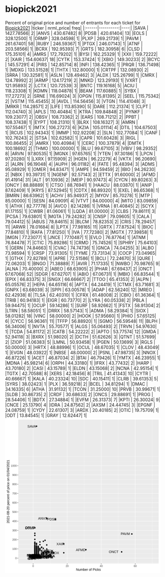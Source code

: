 # biopick2021
Percent of original price and number of entrants for each ticket for [Biopick2021](https://twitter.com/hashtag/Biopick2021)
|ticker | nrml_price| freq|
|:------|----------:|----:|
|SAVA   | 1427.78566|    2|
|ANVS   |  430.67482|    8|
|PDSB   |  420.61404|   13|
|EOLS   |  328.12500|    1|
|ORMP   |  328.04598|    1|
|PLXP   |  269.21739|    1|
|PAVM   |  261.67401|   58|
|RUBY   |  246.59367|    1|
|PTGX   |  246.07143|    1|
|ATNF   |  203.58566|    1|
|BCRX   |  192.95393|    7|
|GRTS   |  182.30958|    6|
|CLSD   |  175.35101|    4|
|AMRS   |  172.79202|    1|
|BYSI   |  162.25329|    1|
|XXII   |  159.72222|    2|
|XAIR   |  154.60637|   18|
|CYTK   |  153.37424|    1|
|XBIO   |  149.30233|    2|
|BCYC   |  145.57291|    4|
|PIRS   |  142.85714|    8|
|INFI   |  138.42365|    1|
|PRQR   |  136.71498|    1|
|MDXG   |  133.51528|    1|
|THTX   |  132.80000|    1|
|CRTPF  |  132.08930|    2|
|SRRA   |  130.32581|    1|
|ASLN   |  128.49462|    3|
|ALDX   |  125.26799|    1|
|CMRX   |  124.78992|    2|
|ARMP   |  124.17219|    2|
|MNKD   |  123.29193|    1|
|VXRT   |  121.95893|    2|
|LCTX   |  120.72539|    3|
|BNTC   |  119.16168|    5|
|ACIU   |  118.23308|    1|
|KDMN   |  118.04878|    1|
|BEAM   |  117.60885|    1|
|SYBX   |  117.27273|    2|
|SRNE   |  116.69024|    3|
|OPGN   |  115.81395|    2|
|SEEL   |  115.75342|    2|
|VSTM   |  115.45455|    3|
|AVDL   |  114.56456|    3|
|VTGN   |  114.41048|    3|
|MRKR   |  114.28571|    2|
|LIFE   |  113.85390|    5|
|DARE   |  112.21374|    1|
|CLPT   |  112.04740|    3|
|APLS   |  110.40484|    1|
|KTRA   |  109.84848|    2|
|PYNKF  |  109.23077|    2|
|OBSV   |  108.73362|    2|
|EARS   |  108.71212|    2|
|PPBT   |  108.37438|    1|
|EYPT   |  108.21310|    1|
|BLRX   |  108.16327|    3|
|AMRN   |  107.55467|    1|
|IMTX   |  106.27273|    6|
|KZIA   |  105.01114|    4|
|DTIL   |  104.67503|    1|
|RCUS   |  102.94343|    1|
|IMMP   |  102.92208|    2|
|SLN    |  102.77084|    1|
|CANF   |  102.76243|    2|
|STSA   |  102.62582|    1|
|CAPR   |  101.60428|    3|
|RIGL   |  100.86455|    2|
|AMRX   |  100.40984|    1|
|CERC   |  100.37879|    4|
|DMTK   |  100.18692|    2|
|THMO   |  100.00000|    1|
|BLU    |   99.67105|    3|
|VBIV   |   98.29352|    8|
|ARVN   |   97.80535|    1|
|MGNX   |   97.65765|    1|
|YTEN   |   97.30186|    1|
|LPCN   |   97.20280|    1|
|LXRX   |   97.15909|    2|
|HGEN   |   96.22279|    4|
|VKTX   |   96.20690|    2|
|ALRN   |   96.19048|    4|
|AUPH   |   96.01182|    4|
|FATE   |   95.48394|    3|
|ADMS   |   95.08929|    1|
|OMER   |   94.83471|    1|
|AMPE   |   94.59459|    2|
|IBIO   |   94.26230|    2|
|NBIX   |   93.39731|    1|
|NGENF  |   92.57143|    2|
|ETTX   |   91.60000|    2|
|AFMD   |   91.41914|   31|
|ALT    |   91.10936|    2|
|MEIP   |   90.97473|    4|
|CYCN   |   89.80263|    3|
|ONCY   |   88.88889|    1|
|CTSO   |   88.76941|    1|
|HAACU  |   88.03870|    1|
|ANIP   |   87.62409|    1|
|KRYS   |   87.52945|    1|
|CDTX   |   86.89320|    1|
|EXEL   |   86.65368|    1|
|BMRN   |   86.63962|    1|
|ACHV   |   85.94937|    2|
|MYOV   |   85.70278|    1|
|MTP    |   85.00000|    1|
|SESN   |   84.09091|    4|
|VTVT   |   84.00000|    4|
|MITO   |   83.09859|    1|
|ATHX   |   82.77778|    3|
|AVCO   |   82.14286|    1|
|VRNA   |   81.40845|    2|
|SCYX   |   81.17155|    1|
|CWBR   |   81.06061|    1|
|LQDA   |   81.00000|    2|
|CLBS   |   79.86111|    3|
|PCSA   |   79.63801|    1|
|MGTA   |   79.24282|    3|
|CNSP   |   79.09605|    1|
|CALA   |   79.04412|    5|
|ABUS   |   78.84615|    3|
|BLCM   |   78.82353|    2|
|CRIS   |   78.29457|   11|
|ARWR   |   78.01684|    8|
|LPTX   |   77.98165|   11|
|GRTX   |   77.87524|    1|
|BIOC   |   77.84810|    1|
|RAFA   |   77.81250|    1|
|IVA    |   77.72380|    2|
|MGTX   |   77.39858|    1|
|IMGN   |   77.23077|    1|
|JNCE   |   77.10487|    1|
|EVLO   |   76.87764|    1|
|ATNM   |   76.84478|    7|
|CTIC   |   75.89286|    1|
|CRMD   |   75.74526|    1|
|SPHRY  |   75.64103|    1|
|GERN   |   74.84663|    1|
|CVAC   |   74.74736|    1|
|GNCA   |   74.04255|    3|
|ALBO   |   73.98594|    1|
|CRSP   |   73.91305|    1|
|TYME   |   73.73134|    3|
|COCP   |   73.04965|    1|
|GTHX   |   72.82789|    1|
|APRE   |   72.51586|    1|
|BCLI   |   72.24670|    3|
|QURE   |   72.06203|    1|
|BNGO   |   71.38889|    7|
|AVIR   |   71.17335|    1|
|NWBO   |   70.98765|    9|
|ALNA   |   70.40000|    2|
|ABEO   |   68.63905|    2|
|PHAR   |   67.69437|    2|
|ONCT   |   67.67068|   52|
|SDGR   |   67.62707|    1|
|ABIO   |   67.06731|    1|
|MBIO   |   66.83544|    1|
|EPIX   |   66.83375|    3|
|SNGX   |   66.66667|    2|
|TTOO   |   65.41353|    2|
|ALPN   |   65.05576|    2|
|HEPA   |   64.65116|    6|
|APTX   |   64.24419|    1|
|CTMX   |   63.71681|    3|
|GNPX   |   63.68039|    3|
|SPPI   |   63.00578|    1|
|ADAP   |   62.56240|   12|
|MREO   |   62.42938|    8|
|TLSA   |   62.40310|    1|
|CFRX   |   61.48008|    2|
|CBIO   |   61.36364|    1|
|TRIB   |   60.94183|    1|
|EIGR   |   60.73770|    2|
|LYRA   |   60.05338|    2|
|PBLA   |   59.94475|    1|
|OCUP   |   59.14286|    1|
|SURF   |   58.92662|    1|
|FSTX   |   58.91304|    2|
|LTRN   |   58.58051|    1|
|DRRX   |   58.57143|    1|
|ADMA   |   58.29384|    1|
|SIOX   |   58.01282|   18|
|VINC   |   58.00000|    2|
|HOOK   |   57.95660|    1|
|PHIO   |   57.65125|    6|
|CYCC   |   56.96361|   11|
|TFFP   |   56.88920|    1|
|SGMO   |   56.59548|   11|
|BLPH   |   56.34006|    1|
|NVTA   |   55.70577|    1|
|ALGS   |   55.06493|    2|
|TRVN   |   54.97630|    1|
|TCDA   |   54.81172|    2|
|CATB   |   54.22222|    2|
|APTO   |   53.77574|   12|
|GMDA   |   52.94118|    3|
|BXRX   |   51.98020|    2|
|DCTH   |   51.62626|    3|
|QTNT   |   51.57699|    2|
|ZIOP   |   51.06383|    5|
|LMNL   |   50.93458|    1|
|PGEN   |   50.13699|    3|
|RGLS   |   50.00000|    3|
|HRTX   |   48.88996|    1|
|OCUL   |   48.67035|    1|
|CLOV   |   48.43049|    1|
|EVGN   |   48.03922|    1|
|NBSE   |   48.00000|    2|
|PSNL   |   47.98735|    3|
|NNOX   |   46.87226|    1|
|ACET   |   46.87034|    2|
|BTAI   |   46.79426|    1|
|YMTX   |   46.23955|    1|
|MDNA   |   45.98214|    6|
|ORPH   |   44.33180|    1|
|IFRX   |   43.77432|    2|
|HARP   |   43.70180|    2|
|CASI   |   43.15789|    1|
|ELDN   |   43.15068|    2|
|NCNA   |   42.95154|    1|
|TGTX   |   42.70588|    8|
|XERS   |   42.18456|    8|
|TRIL   |   41.41343|   10|
|CYTR   |   40.66667|    1|
|KALA   |   40.23324|   10|
|SDC    |   40.15411|    1|
|CLRB   |   39.61353|    5|
|SYRS   |   38.02423|    1|
|PLX    |   36.59218|    2|
|BCEL   |   34.81294|    1|
|DMAC   |   34.16335|    6|
|ATHA   |   31.91132|    1|
|TCON   |   31.25000|   10|
|PRVB   |   30.99671|    1|
|SLDB   |   30.86735|    2|
|CRDF   |   30.68633|    2|
|ONCS   |   29.88691|    1|
|PROG   |   28.54406|    1|
|BDTX   |   27.34884|    1|
|EVFM   |   26.31373|    7|
|KPTI   |   26.30024|    9|
|CNCE   |   25.13790|    4|
|IDRA   |   24.87562|    2|
|AXSM   |   24.44745|    3|
|EPGNF  |   24.08759|    1|
|CYDY   |   22.61307|    3|
|ARDX   |   20.40185|    2|
|OTIC   |   19.75709|    1|
|ODT    |   13.84545|    1|
|GRAY   |   12.62447|    1|
![retvspicks](biopicks.png?raw=true)
